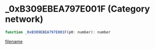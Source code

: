 # _0xB309EBEA797E001F (Category network)

```js
function _0xB309EBEA797E001F(p0: number): number
```

[filename](_0xB309EBEA797E001F_m.md ':include')